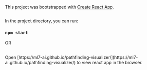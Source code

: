 This project was bootstrapped with [Create React App](https://github.com/facebook/create-react-app).

##

In the project directory, you can run:

### `npm start`

OR

<br />
Open [https://ml7-ai.github.io/pathfinding-visualizer/](https://ml7-ai.github.io/pathfinding-visualizer/) to view react app in the browser.
